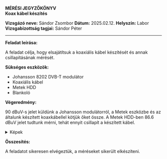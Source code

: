 **MÉRÉSI JEGYZŐKÖNYV**  
**Koax kábel készítés**  

**Vizsgázó neve:** Sándor Zsombor
**Dátum:** 2025.02.12.
**Helyszín:** Labor 
**Vizsgabizottság tagjai:** Sándor Péter  

---

**Feladat leírása:**

A feladat célja, hogy elsajátítsuk a koaxiális kábel készítését és annak csillapításának mérését.

**Sükséges eszközök:**

- Johansson 8202 DVB-T modulátor
- Koaxiális kábel
- Metek HDD
- Blankoló

**Végeredmény:**

90 dBuV-s jelet küldünk a Johansson modulátorról, a Metek eszközbe és az általunk készített koaxkábellel kötjük őket össze.
A Metek HDD-ben 86.6 dBuV jelet tudtunk mérni, tehát ennyit csillapít a készített kábel.

<details>
    <summary>Képek</summary>
    <img src="https://github.com/user-attachments/assets/c7614c05-cfff-437a-9d53-248a7e3b4098" width="640" height="360">
    <img src="https://github.com/user-attachments/assets/4e34f850-4b8d-48b4-be4b-621631f14392" width="640" height="360">
</details>

**Összesítés:**

A feladatot sikeresen elvégeztük, a méréseket sikerült elkészíteni.
